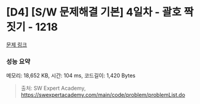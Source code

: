 # [D4] [S/W 문제해결 기본] 4일차 - 괄호 짝짓기 - 1218 

[문제 링크](https://swexpertacademy.com/main/code/problem/problemDetail.do?contestProbId=AV14eWb6AAkCFAYD) 

### 성능 요약

메모리: 18,652 KB, 시간: 104 ms, 코드길이: 1,420 Bytes



> 출처: SW Expert Academy, https://swexpertacademy.com/main/code/problem/problemList.do